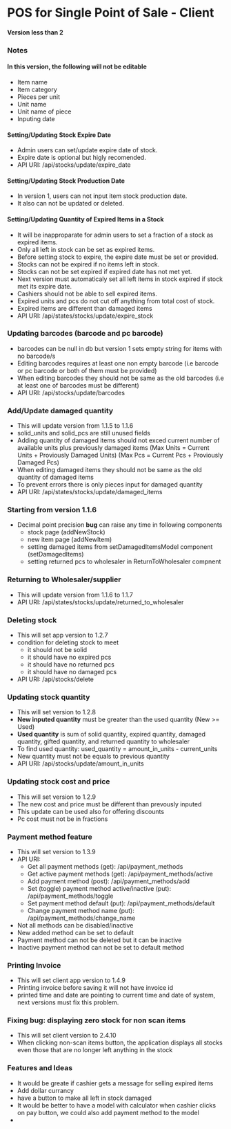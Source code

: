 # POS for Single Point of Sale - Client 
#### Version less than 2

### Notes
#### In this version, the following will not be editable
- Item name
- Item category
- Pieces per unit
- Unit name
- Unit name of piece
- Inputing date

#### Setting/Updating Stock Expire Date
- Admin users can set/update expire date of stock.
- Expire date is optional but higly recomended.
- API URI: /api/stocks/update/expire_date

#### Setting/Updating Stock Production Date
- In version 1, users can not input item stock production date.
- It also can not be updated or deleted.

#### Setting/Updating Quantity of Expired Items in a Stock
- It will be inapproparate for admin users to set a fraction of a stock as expired items.
- Only all left in stock can be set as expired items.
- Before setting stock to expire, the expire date must be set or provided.
- Stocks can not be expired if no items left in stock.
- Stocks can not be set expired if expired date has not met yet.
- Next version must automaticaly set all left items in stock expired if stock met its expire date.
- Cashiers should not be able to sell expired items.
- Expired units and pcs do not cut off anything from total cost of stock.
- Expired items are different than damaged items
- API URI: /api/states/stocks/update/expire_stock

### Updating barcodes (barcode and pc barcode)
- barcodes can be null in db but version 1 sets empty string for items with no barcode/s
- Editing barcodes requires at least one non empty barcode (i.e barcode or pc barcode or both of them must be provided)
- When editing barcodes they should not be same as the old barcodes (i.e at least one of barcodes must be different)
- API URI: /api/stocks/update/barcodes

### Add/Update damaged quantity
- This will update version from 1.1.5 to 1.1.6
- solid_units and solid_pcs are still unused fields
- Adding quantity of damaged items should not exced current number of available units plus previously damaged items
  (Max Units = Current Units + Proviously Damaged Units)
  (Max Pcs = Current Pcs + Proviously Damaged Pcs)
- When editing damaged items they should not be same as the old quantity of damaged items
- To prevent errors there is only pieces input for damaged quantity
- API URI: /api/states/stocks/update/damaged_items


### Starting from version 1.1.6
- Decimal point precision **bug** can raise any time in following components
  - stock page (addNewStock)
  - new item page (addNewItem)
  - setting damaged items from setDamagedItemsModel component (setDamagedItems)
  - setting returned pcs to wholesaler in ReturnToWholesaler compnent

### Returning to Wholesaler/supplier
- This will update version from 1.1.6 to 1.1.7
- API URI: /api/states/stocks/update/returned_to_wholesaler

### Deleting stock
- This will set app version to 1.2.7
- condition for deleting stock to meet
  - it should not be solid 
  - it should have no expired pcs
  - it should have no returned pcs
  - it should have no damaged pcs
- API URI: /api/stocks/delete

### Updating stock quantity
- This will set version to 1.2.8
- **New inputed quantity** must be greater than the used quantity (New >= Used)
- **Used quantity** is sum of solid quantity, expired quantity, damaged quantity, gifted quantity, and returned quantity to wholesaler
- To find used quantity:
  used_quantity = amount_in_units - current_units
- New quantity must not be equals to previous quantity
- API URI: /api/stocks/update/amount_in_units

### Updating stock cost and price
- This will set version to 1.2.9
- The new cost and price must be different than prevously inputed
- This update can be used also for offering discounts
- Pc cost must not be in fractions

### Payment method feature
- This will set version to 1.3.9
- API URI: 
    - Get all payment methods (get): /api/payment_methods
    - Get active payment methods (get): /api/payment_methods/active
    - Add payment method (post): /api/payment_methods/add
    - Set (toggle) payment method active/inactive (put): /api/payment_methods/toggle
    - Set payment method default (put): /api/payment_methods/default
    - Change payment method name (put): /api/payment_methods/change_name
- Not all methods can be disabled/inactive
- New added method can be set to default
- Payment method can not be deleted but it can be inactive
- Inactive payment method can not be set to default method

### Printing Invoice
- This will set client app version to 1.4.9
- Printing invoice before saving it will not have invoice id
- printed time and date are pointing to current time and date of system, next versions must fix this problem.

### Fixing bug: displaying zero stock for non scan items
- This will set client version to 2.4.10
- When clicking non-scan items button, the application displays all stocks even those that are no longer left anything in the stock


### Features and Ideas
- It would be greate if cashier gets a message for selling expired items
- Add dollar currancy
- have a button to make all left in stock damaged
- It would be better to have a model with calculator when cashier clicks on pay button,
  we could also add payment method to the model
- 
